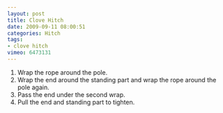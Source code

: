```yaml
---
layout: post
title: Clove Hitch
date: 2009-09-11 08:00:51
categories: Hitch
tags:
- clove hitch
vimeo: 6473131
---
```


1. Wrap the rope around the pole.
1. Wrap the end around the standing part and wrap the rope around the pole again.
1. Pass the end under the second wrap.
1. Pull the end and standing part to tighten.

